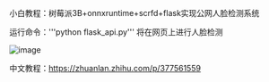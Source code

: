 小白教程：树莓派3B+onnxruntime+scrfd+flask实现公网人脸检测系统

运行命令：'''python flask_api.py''' 将在网页上进行人脸检测

![image](https://user-images.githubusercontent.com/82716366/120615017-6b520380-c48a-11eb-9cbf-6e3f53abde76.png)

中文教程：https://zhuanlan.zhihu.com/p/377561559
